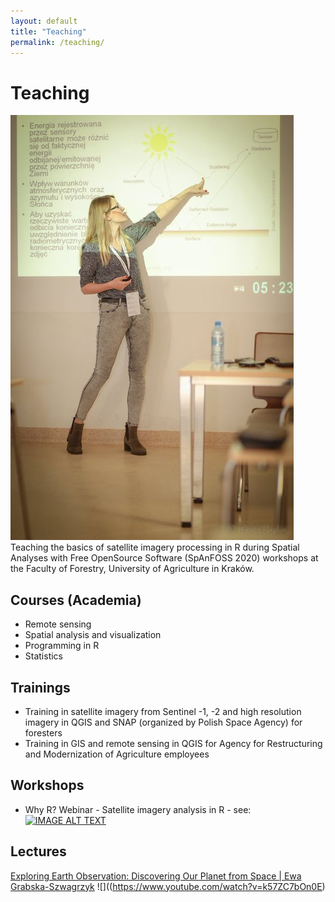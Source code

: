 ```yaml
---
layout: default
title: "Teaching"
permalink: /teaching/
---
```

# Teaching
![Image](ERSlqrIXYAETHvg.jpg)
Teaching the basics of satellite imagery processing in R during Spatial Analyses with Free OpenSource Software (SpAnFOSS 2020) workshops at the Faculty of Forestry, University of Agriculture in Kraków.

## Courses (Academia)
- Remote sensing
- Spatial analysis and visualization
- Programming in R
- Statistics

## Trainings
- Training in satellite imagery from Sentinel -1, -2 and high resolution imagery in QGIS and SNAP (organized by Polish Space Agency) for foresters
- Training in GIS and remote sensing in QGIS for Agency for Restructuring and Modernization of Agriculture employees

## Workshops
- Why R? Webinar - Satellite imagery analysis in R - see:
[![IMAGE ALT TEXT](http://img.youtube.com/vi/k1K6nqgtRL8/0.jpg)](http://www.youtube.com/watch?v=k1K6nqgtRL8 "Why R? Webinar 023 - Ewa Grabska - Satellite imagery analysis in R")

## Lectures
[Exploring Earth Observation: Discovering Our Planet from Space | Ewa Grabska-Szwagrzyk](https://www.youtube.com/watch?v=k57ZC7bOn0E) 
![]((https://www.youtube.com/watch?v=k57ZC7bOn0E)
